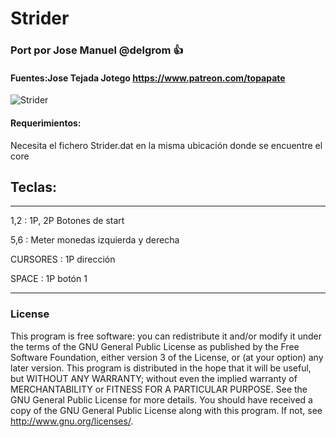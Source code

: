 # Strider

### Port por Jose Manuel @delgrom :+1: 
#### Fuentes:Jose Tejada Jotego https://www.patreon.com/topapate

![Strider](https://user-images.githubusercontent.com/31018768/93027402-d1e97580-f60c-11ea-9090-5595676becb6.jpg)

#### Requerimientos:

Necesita el fichero Strider.dat en la misma ubicación donde se encuentre el core

## Teclas:
--------------------------------------------------
1,2 :   1P, 2P Botones de start

5,6 :   Meter monedas izquierda y derecha

CURSORES : 1P dirección

SPACE    : 1P botón 1

---------------------------------------------------
### License


This program is free software: you can redistribute it and/or modify it under the terms of the GNU General Public License as published by the Free Software Foundation, either version 3 of the License, or (at your option) any later version.
This program is distributed in the hope that it will be useful, but WITHOUT ANY WARRANTY; without even the implied warranty of MERCHANTABILITY or FITNESS FOR A PARTICULAR PURPOSE. See the GNU General Public License for more details.
You should have received a copy of the GNU General Public License along with this program. If not, see http://www.gnu.org/licenses/.
